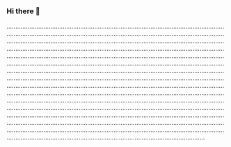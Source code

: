 ### Hi there 👋

.....................................................................................................................................................................................................................................................................................................................................................................................................................................................................................................................................................................................................................................................................................................................................................................................................................................................................................................................................................................................................................................................................................................................................................................................................................................................................................................................................................................................................................................................................................................................................................................................................................................................................................................................................................................................................................................................................................................................................................................................................................................................